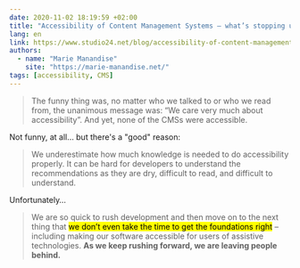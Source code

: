 ```yaml
---
date: 2020-11-02 18:19:59 +02:00
title: "Accessibility of Content Management Systems – what’s stopping us?"
lang: en
link: https://www.studio24.net/blog/accessibility-of-content-management-systems-whats-stopping-us/
authors:
  - name: "Marie Manandise"
    site: "https://marie-manandise.net/"
tags: [accessibility, CMS]
---
```


> The funny thing was, no matter who we talked to or who we read from, the unanimous message was: “We care very much about accessibility”. And yet, none of the CMSs were accessible.

Not funny, at all… but there's a "good" reason:

> We underestimate how much knowledge is needed to do accessibility properly. It can be hard for developers to understand the recommendations as they are dry, difficult to read, and difficult to understand.

Unfortunately…

> We are so quick to rush development and then move on to the next thing that <mark>we don’t even take the time to get the foundations right</mark> – including making our software accessible for users of assistive technologies. **As we keep rushing forward, we are leaving people behind.**
